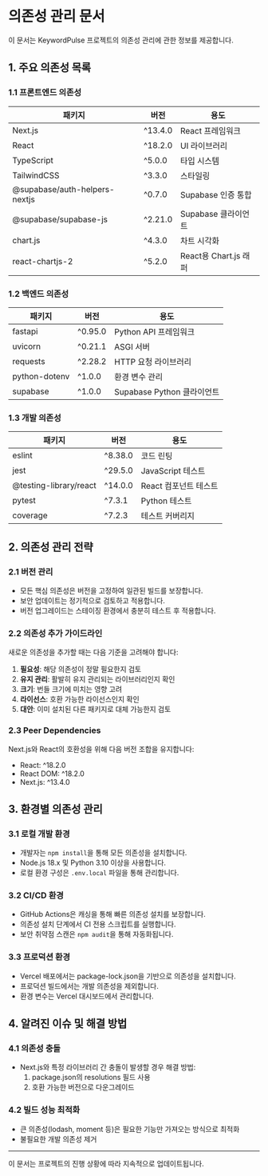# 의존성 관리 문서

이 문서는 KeywordPulse 프로젝트의 의존성 관리에 관한 정보를 제공합니다.

## 1. 주요 의존성 목록

### 1.1 프론트엔드 의존성

| 패키지 | 버전 | 용도 |
|-------|------|------|
| Next.js | ^13.4.0 | React 프레임워크 |
| React | ^18.2.0 | UI 라이브러리 |
| TypeScript | ^5.0.0 | 타입 시스템 |
| TailwindCSS | ^3.3.0 | 스타일링 |
| @supabase/auth-helpers-nextjs | ^0.7.0 | Supabase 인증 통합 |
| @supabase/supabase-js | ^2.21.0 | Supabase 클라이언트 |
| chart.js | ^4.3.0 | 차트 시각화 |
| react-chartjs-2 | ^5.2.0 | React용 Chart.js 래퍼 |

### 1.2 백엔드 의존성

| 패키지 | 버전 | 용도 |
|-------|------|------|
| fastapi | ^0.95.0 | Python API 프레임워크 |
| uvicorn | ^0.21.1 | ASGI 서버 |
| requests | ^2.28.2 | HTTP 요청 라이브러리 |
| python-dotenv | ^1.0.0 | 환경 변수 관리 |
| supabase | ^1.0.0 | Supabase Python 클라이언트 |

### 1.3 개발 의존성

| 패키지 | 버전 | 용도 |
|-------|------|------|
| eslint | ^8.38.0 | 코드 린팅 |
| jest | ^29.5.0 | JavaScript 테스트 |
| @testing-library/react | ^14.0.0 | React 컴포넌트 테스트 |
| pytest | ^7.3.1 | Python 테스트 |
| coverage | ^7.2.3 | 테스트 커버리지 |

## 2. 의존성 관리 전략

### 2.1 버전 관리

- 모든 핵심 의존성은 버전을 고정하여 일관된 빌드를 보장합니다.
- 보안 업데이트는 정기적으로 검토하고 적용합니다.
- 버전 업그레이드는 스테이징 환경에서 충분히 테스트 후 적용합니다.

### 2.2 의존성 추가 가이드라인

새로운 의존성을 추가할 때는 다음 기준을 고려해야 합니다:

1. **필요성**: 해당 의존성이 정말 필요한지 검토
2. **유지 관리**: 활발히 유지 관리되는 라이브러리인지 확인
3. **크기**: 번들 크기에 미치는 영향 고려
4. **라이선스**: 호환 가능한 라이선스인지 확인
5. **대안**: 이미 설치된 다른 패키지로 대체 가능한지 검토

### 2.3 Peer Dependencies

Next.js와 React의 호환성을 위해 다음 버전 조합을 유지합니다:

- React: ^18.2.0
- React DOM: ^18.2.0
- Next.js: ^13.4.0

## 3. 환경별 의존성 관리

### 3.1 로컬 개발 환경

- 개발자는 `npm install`을 통해 모든 의존성을 설치합니다.
- Node.js 18.x 및 Python 3.10 이상을 사용합니다.
- 로컬 환경 구성은 `.env.local` 파일을 통해 관리합니다.

### 3.2 CI/CD 환경

- GitHub Actions은 캐싱을 통해 빠른 의존성 설치를 보장합니다.
- 의존성 설치 단계에서 CI 전용 스크립트를 실행합니다.
- 보안 취약점 스캔은 `npm audit`을 통해 자동화됩니다.

### 3.3 프로덕션 환경

- Vercel 배포에서는 package-lock.json을 기반으로 의존성을 설치합니다.
- 프로덕션 빌드에서는 개발 의존성을 제외합니다.
- 환경 변수는 Vercel 대시보드에서 관리합니다.

## 4. 알려진 이슈 및 해결 방법

### 4.1 의존성 충돌

- Next.js와 특정 라이브러리 간 충돌이 발생할 경우 해결 방법:
  1. package.json의 resolutions 필드 사용
  2. 호환 가능한 버전으로 다운그레이드

### 4.2 빌드 성능 최적화

- 큰 의존성(lodash, moment 등)은 필요한 기능만 가져오는 방식으로 최적화
- 불필요한 개발 의존성 제거

---

이 문서는 프로젝트의 진행 상황에 따라 지속적으로 업데이트됩니다. 